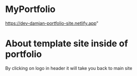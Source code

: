 # MyPortfolio
https://dev-damjan-portfolio-site.netlify.app"
<h1>About template site inside of portfolio</h1>
<p>By clicking on logo in header it will take you back to main site</p>
